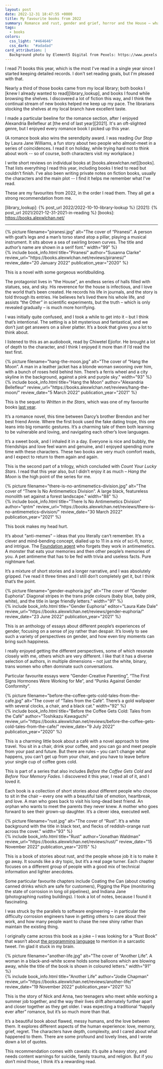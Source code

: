 ```yaml
---
layout: post
date: 2022-12-31 18:47:55 +0000
title: My favourite books from 2022
summary: Romance and rust, gender and grief, horror and the House – what I enjoyed reading this year.
tags:
  - books
colors:
  css_light: "#464646"
  css_dark:  "#adadad"
card_attribution: |
  Background photo by Element5 Digital from Pexels: https://www.pexels.com/photo/assorted-books-on-book-shelves-1370295/
---
```


I read 71 books this year, which is the most I've read in a single year since I started keeping detailed records.
I don't set reading goals, but I'm pleased with that.

Nearly a third of those books came from my local library; both books I [knew I already wanted to read][library_lookup], and books I found while browsing the shelves.
I discovered a lot of fiction this way, and I think the continual stream of new books helped me keep up my pace.
The librarians stocking the shelves at my local branch have excellent taste.

I made a particular beeline for the romance section, after I enjoyed Alexandria Bellefleur at [the end of last year][2021].
It's an oft-slighted genre, but I enjoyed every romance book I picked up this year.

(A romance book also wins the serendipity award.
I was reading *Our Stop* by Laura Jane Williams, a fun story about two people who almost-meet in a series of coincidences.
I read it on holiday, while trying hard not to think about work -- so of course, both characters visit my workplace.)

I write short reviews on individual books at [books.alexwlchan.net][books].
That lists everything I read this year, including books I tried to read but couldn't finish.
I've also been writing private notes on fiction books, usually the characters and the main plot -- I find it helps me remember what I've read.

These are my favourites from 2022, in the order I read them.
They all get a strong recommendation from me.

[library_lookup]: {% post_url 2022/2022-10-10-library-lookup %}
[2021]: {% post_url 2021/2021-12-31-2021-in-reading %}
[books]: https://books.alexwlchan.net/

<style type="x-text/scss">
  @import "posts/_end_of_year_books.scss";

  #piranesi      { @include book_styles(#916540); }
  #hang_the_moon { @include book_styles(#965792); }
  #antimemetics  { @include book_styles(#dd4366); }
  #euphoria      { @include book_styles(#01a0e4); }
  #coffee        { @include book_styles(#86654b); }
  #rust          { @include book_styles(#86361f); }
  #another_life  { @include book_styles(#464349); }
  
  @media screen and (prefers-color-scheme: dark) {
    #piranesi      { @include book_styles(#b6723a); }
    #hang_the_moon { @include book_styles(#d97d99); }
    #antimemetics  { @include book_styles(#fa6360); }
    #euphoria      { @include book_styles(#01a0e4); }
    #coffee        { @include book_styles(#ebc067); }
    #rust          { @include book_styles(#b4805f); }
    #another_life  { @include book_styles(#b3b3b3); }
  }
</style>

---

<div class="book_review" id="piranesi">
  <div class="book_cover">
    {%
      picture
      filename="piranesi.jpg"
      alt="The cover of “Piranesi”. A person with goat’s legs and a man’s torso stand atop a pillar, playing a musical instrument. It sits above a sea of swirling brown curves. The title and author’s name are shown in a serif font."
      width="99"
    %}
  </div>
  {%
    include book_info.html
    title="Piranesi"
    author="Susanna Clarke"
    review_url="https://books.alexwlchan.net/reviews/piranesi/"
    review_date="20 January 2022"
    publication_year="2020"
  %}
</div>

This is a novel with some gorgeous worldbuilding.

The protagonist lives in “the House”, an endless series of halls filled with statues, sea, and sky.
His reverence for the house is infectious, and I love the world that’s been created.
He records his life in journals, and the story is told through its entries.
He believes he’s lived there his whole life, and assists “the Other” in scientific experiments, but the truth – which is only revealed gradually – is much more horrifying.

I was initially quite confused, and I took a while to get into it – but I think that’s intentional.
The setting is a bit mysterious and fantastical, and we don’t just get answers on a silver platter.
It’s a book that gives you a lot to think about.

I listened to this as an audiobook, read by Chiwetel Ejiofor.
He brought a lot of depth to the character, and I think I enjoyed it more than if I’d read the text first.

<div class="book_review" id="hang_the_moon">
  <div class="book_cover">
    {%
      picture
      filename="hang-the-moon.jpg"
      alt="The cover of “Hang the Moon”. A man in a leather jacket has a blonde woman swooning over him, with a bunch of roses held behind him. There’s a ferris wheel and a city skyline in the background, against a pink and purple sky."
      width="93"
    %}
  </div>
  {%
    include book_info.html
    title="Hang the Moon"
    author="Alexandria Bellefleur"
    review_url="https://books.alexwlchan.net/reviews/hang-the-moon/"
    review_date="5 March 2022"
    publication_year="2021"
  %}
</div>

This is the sequel to *Written in the Stars*, which was one of my favourite books <a href="{% post_url 2021/2021-12-31-2021-in-reading %}#alexandria_bellefleur">last year</a>.

It’s a romance novel, this time between Darcy’s brother Brendon and her best friend Annie.
Where the first book used the fake dating trope, this one leans into big romantic gestures.
It’s a charming tale of them both learning to be vulnerable and loving, and navigating each other’s love languages.

It’s a sweet book, and I inhaled it in a day.
Everyone is nice and bubbly, the friendships and love feel warm and genuine, and I enjoyed spending more time with these characters.
These two books are very much comfort reads, and I expect to return to them again and again.

This is the second part of a trilogy, which concluded with *Count Your Lucky Stars*.
I read that this year also, but I didn’t enjoy it as much – *Hang the Moon* is the high point of the series for me.

<div class="book_review" id="antimemetics">
  <div class="book_cover">
    {%
      picture
      filename="there-is-no-antimemetics-division.jpg"
      alt="The cover of “There Is No Antimemetics Division”. A large black, featureless monolith set against a forest landscape."
      width="88"
    %}
  </div>
  {%
    include book_info.html
    title="There Is No Antimemetics Division"
    author="qntm"
    review_url="https://books.alexwlchan.net/reviews/there-is-no-antimemetics-division/"
    review_date="30 March 2022"
    publication_year="2021"
  %}
</div>

This book makes my head hurt.

It’s about “anti-memes” – ideas that you literally can’t remember.
It’s a clever and mind-bending concept, dialled up to 11 in a mix of sci-fi, horror, and intrigue.
The <a href="https://en.wikipedia.org/wiki/SCP_Foundation">Foundation agent</a> who forgets they work in antimemetics.
A monster that eats your memories and then other people’s memories of you.
A pet antimeme that has to be fed with trivia and useless facts.
Pure nightmare fuel.

It’s a mixture of short stories and a longer narrative, and I was absolutely gripped.
I’ve read it three times and I still don’t completely get it, but I think that’s the point.

<div class="book_review" id="euphoria">
  <div class="book_cover">
    {%
      picture
      filename="gender-euphoria.jpg"
      alt="The cover of “Gender Euphoria”. Diagonal stripes in the trans pride colours (baby blue, baby pink, white), and the title in large friendly letters."
      width="91"
    %}
  </div>
  {%
    include book_info.html
    title="Gender Euphoria"
    editor="Laura Kate Dale"
    review_url="https://books.alexwlchan.net/reviews/gender-euphoria/"
    review_date="23 June 2022"
    publication_year="2021"
  %}
</div>

This is an anthology of essays about different people’s experiences of gender, focusing on a sense of joy rather than despair.
It’s lovely to see such a variety of perspectives on gender, and how even tiny moments can bring such happiness.

I really enjoyed getting the different perspectives, some of which resonate closely with me, others which are very different.
I like that it has a diverse selection of authors, in multiple dimensions – not just the white, binary, trans women who often dominate such conversations.

Particular favourite essays were “Gender-Creative Parenting”, “The First Signs Hormones Were Working for Me”, and “Punks Against Gender Conformity”.

<div class="book_review" id="coffee">
  <div class="book_cover">
    {%
      picture
      filename="before-the-coffee-gets-cold-tales-from-the-cafe.jpg"
      alt="The cover of “Tales from the Café”. There’s a gold wallpaper with several clocks, a chair, and a black cat."
      width="92"
    %}
  </div>
  {%
    include book_info.html
    title="Before the Coffee Gets Cold: Tales from the Café"
    author="Toshikazu Kawaguchi" review_url="https://books.alexwlchan.net/reviews/before-the-coffee-gets-cold-tales-from-the-cafe/"
    review_date="9 July 2022"
    publication_year="2020"
  %}
</div>

This is a charming little book about a café with a novel approach to time travel.
You sit in a chair, drink your coffee, and you can go and meet people from your past and future.
But there are rules – you can’t change what happens, you can’t get up from your chair, and you have to leave before your single cup of coffee goes cold.

This is part of a series that also includes *Before the Coffee Gets Cold* and *Before Your Memory Fades*.
I discovered it this year, I read all of it, and I loved it.

Each book is a collection of short stories about different people who choose to sit in the chair – every one with a beautiful tale of emotion, heartbreak, and love.
A man who goes back to visit his long-dead best friend.
An orphan who wants to meet the parents they never knew.
A mother who goes forward to see their grown-up daughter.
It’s a clever idea, executed well.

<div class="book_review" id="rust">
  <div class="book_cover">
    {%
      picture
      filename="rust.jpg"
      alt="The cover of “Rust”. It’s a white background with the title in black text, and flecks of reddish-orange rust across the cover."
      width="93"
    %}
  </div>
  {%
    include book_info.html
    title="Rust"
    author="Jonathan Waldman" review_url="https://books.alexwlchan.net/reviews/rust/"
    review_date="15 November 2022"
    publication_year="2015"
  %}
</div>

This is a book of stories about rust, and the people whose job it is to make it go away.
It sounds like a dry topic, but it’s a real page turner.
Each chapter focuses on a different group of people with a good mix of technical information and lighter anecdotes.

Some particular favourite chapters include Coating the Can (about creating canned drinks which are safe for customers), Pigging the Pipe (monitoring the state of corrosion in long oil pipelines), and Indiana Jane (photographing rusting buildings).
I took a lot of notes, because I found it fascinating.

I was struck by the parallels to software engineering – in particular the difficulty corrosion engineers have in getting others to care about their work, and how many people want to chase the new shiny rather than maintain the existing thing.

I originally came across this book as a joke – I was looking for a “Rust Book” that wasn’t about <a href="https://doc.rust-lang.org/book/">the programming language</a> to mention in a sarcastic tweet.
I’m glad it stuck in my brain.

<div class="book_review" id="another_life">
  <div class="book_cover">
    {%
      picture
      filename="another-life.jpg"
      alt="The cover of “Another Life”. A woman in a black-and-white scene holds some balloons which are blowing away, while the title of the book is shown in coloured letters."
      width="91"
    %}
  </div>
  {%
    include book_info.html
    title="Another Life"
    author="Jodie Chapman"
    review_url="https://books.alexwlchan.net/reviews/another-life/"
    review_date="19 November 2022"
    publication_year="2021"
  %}
</div>

This is the story of Nick and Anna, two teenagers who meet while working a summer job together, and the way their lives drift alternately further apart and closer together as they get older.
I was expecting a traditional “happily ever after” romance, but it’s so much more than that.

It’s a beautiful book about flawed, messy humans, and the love between them.
It explores different aspects of the human experience: love, memory, grief, regret.
The characters have depth, complexity, and I cared about what happened to them.
There are some profound and lovely lines, and I wrote down a lot of quotes.

This recommendation comes with caveats: it’s quite a heavy story, and needs content warnings for suicide, family trauma, and religion.
But if you don’t mind those, I think it’s a rewarding read.
